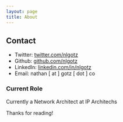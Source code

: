 ```yaml
---
layout: page
title: About
---
```


## Contact ##
- Twitter: [twitter.com/nlgotz](https://twitter.com/nlgotz)
- Github: [github.com/nlgotz](https://github.com/nlgotz)
- LinkedIn: [linkedin.com/in/nlgotz](https://www.linkedin.com/in/nlgotz)
- Email: nathan [ at ] gotz [ dot ] co

### Current Role ###
Currently a Network Architect at IP Architechs

Thanks for reading!
